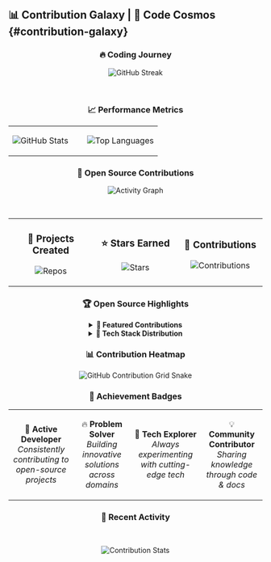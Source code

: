 ## 📊 Contribution Galaxy | 🌌 Code Cosmos {#contribution-galaxy}

<div align="center">

### 🔥 Coding Journey
![GitHub Streak](https://github-readme-streak-stats.herokuapp.com/?user=om7035&theme=tokyonight&hide_border=true&border_radius=10&date_format=M%20j%5B%2C%20Y%5D&ring=ff9c1c&fire=FFD700&currStreakNum=F8D866&sideNums=F8D866)

<br/>

### 📈 Performance Metrics
<table>
<tr>
<td width="50%">

![GitHub Stats](https://github-readme-stats.vercel.app/api?username=om7035&show_icons=true&theme=radical&hide_border=true&border_radius=10&count_private=true&include_all_commits=true)

</td>
<td width="50%">

![Top Languages](https://github-readme-stats.vercel.app/api/top-langs/?username=om7035&layout=compact&theme=radical&hide_border=true&border_radius=10&langs_count=8)

</td>
</tr>
</table>

### 🌟 Open Source Contributions

![Activity Graph](https://github-readme-activity-graph.vercel.app/graph?username=om7035&bg_color=0d1117&color=f8d866&line=ff9c1c&point=f8d866&area=true&hide_border=true&radius=10)

<br/>

<table>
<tr>
<td width="33%" align="center">

### 🚀 **Projects Created**
![Repos](https://img.shields.io/badge/Public_Repos-20+-brightgreen?style=for-the-badge&logo=github&logoColor=white)

</td>
<td width="33%" align="center">

### ⭐ **Stars Earned**
![Stars](https://img.shields.io/badge/Total_Stars-50+-yellow?style=for-the-badge&logo=star&logoColor=white)

</td>
<td width="33%" align="center">

### 🤝 **Contributions**
![Contributions](https://img.shields.io/badge/Total_Commits-500+-blue?style=for-the-badge&logo=git&logoColor=white)

</td>
</tr>
</table>

### 🏆 Open Source Highlights

<details>
<summary><b>🎯 Featured Contributions</b></summary>
<br>

- 🌟 **[Portfolio](https://github.com/Om7035/Portfolio)** - Modern TypeScript portfolio with Next.js
- 💼 **[Export Management Platform](https://github.com/Om7035/export-management-platform)** - Enterprise-grade export operations platform
- 🎬 **[Netflix Clone](https://github.com/Om7035/netflix-clone)** - Full-featured streaming platform with Firebase
- 🌿 **[Green-Sense](https://github.com/Om7035/Green-Sense)** - IoT platform for environmental monitoring
- 📦 **[FinRack](https://github.com/Om7035/FinRack)** - Financial management with advanced analytics
- 🔍 **[MockNew](https://github.com/Om7035/MockNew)** - API mocking tool for developers

</details>

<details>
<summary><b>🔧 Tech Stack Distribution</b></summary>
<br>

![Detailed Languages](https://github-readme-stats.vercel.app/api/top-langs/?username=om7035&layout=donut-vertical&theme=radical&hide_border=true&border_radius=10&langs_count=10&custom_title=Language%20Mastery)

</details>

### 📊 Contribution Heatmap
![GitHub Contribution Grid Snake](https://github.com/om7035/om7035/blob/output/github-contribution-grid-snake.svg)

### 🎯 Achievement Badges

<table>
<tr>
<td align="center">

🌟 **Active Developer**<br/>
*Consistently contributing to open-source projects*

</td>
<td align="center">

🔥 **Problem Solver**<br/>
*Building innovative solutions across domains*

</td>
<td align="center">

🚀 **Tech Explorer**<br/>
*Always experimenting with cutting-edge tech*

</td>
<td align="center">

💡 **Community Contributor**<br/>
*Sharing knowledge through code & docs*

</td>
</tr>
</table>

### 📝 Recent Activity
<!--START_SECTION:activity-->
<!--END_SECTION:activity-->

<br/>

![Contribution Stats](https://contrib.rocks/image?repo=om7035/Portfolio)

</div>
